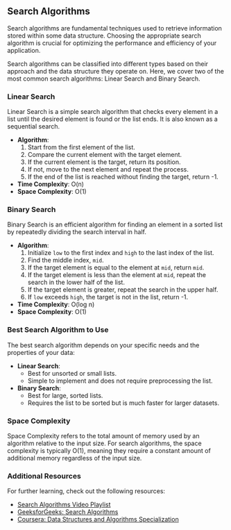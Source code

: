 ## Search Algorithms

Search algorithms are fundamental techniques used to retrieve information stored within some data structure. Choosing the appropriate search algorithm is crucial for optimizing the performance and efficiency of your application.

Search algorithms can be classified into different types based on their approach and the data structure they operate on. Here, we cover two of the most common search algorithms: Linear Search and Binary Search.

### Linear Search

Linear Search is a simple search algorithm that checks every element in a list until the desired element is found or the list ends. It is also known as a sequential search.

- **Algorithm**:
    1. Start from the first element of the list.
    2. Compare the current element with the target element.
    3. If the current element is the target, return its position.
    4. If not, move to the next element and repeat the process.
    5. If the end of the list is reached without finding the target, return -1.
- **Time Complexity**: O(n)
- **Space Complexity**: O(1)

### Binary Search

Binary Search is an efficient algorithm for finding an element in a sorted list by repeatedly dividing the search interval in half.

- **Algorithm**:
    1. Initialize `low` to the first index and `high` to the last index of the list.
    2. Find the middle index, `mid`.
    3. If the target element is equal to the element at `mid`, return `mid`.
    4. If the target element is less than the element at `mid`, repeat the search in the lower half of the list.
    5. If the target element is greater, repeat the search in the upper half.
    6. If `low` exceeds `high`, the target is not in the list, return -1.
- **Time Complexity**: O(log n)
- **Space Complexity**: O(1)

### Best Search Algorithm to Use

The best search algorithm depends on your specific needs and the properties of your data:

- **Linear Search**:
    - Best for unsorted or small lists.
    - Simple to implement and does not require preprocessing the list.
- **Binary Search**:
    - Best for large, sorted lists.
    - Requires the list to be sorted but is much faster for larger datasets.

### Space Complexity

Space Complexity refers to the total amount of memory used by an algorithm relative to the input size. For search algorithms, the space complexity is typically O(1), meaning they require a constant amount of additional memory regardless of the input size.

### Additional Resources

For further learning, check out the following resources:

- [Search Algorithms Video Playlist](https://www.notion.so/d46f0eb1ba3d4ef09ed0c31cbe3605be?pvs=21)
- [GeeksforGeeks: Search Algorithms](https://www.notion.so/d46f0eb1ba3d4ef09ed0c31cbe3605be?pvs=21)
- [Coursera: Data Structures and Algorithms Specialization](https://www.notion.so/d46f0eb1ba3d4ef09ed0c31cbe3605be?pvs=21)